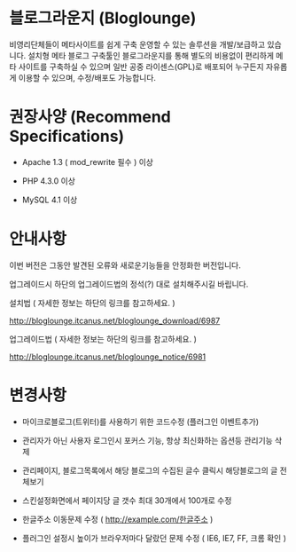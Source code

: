 블로그라운지 (Bloglounge)
===========

비영리단체들이 메타사이트를 쉽게 구축 운영할 수 있는 솔루션을 개발/보급하고 있습니다. 설치형 메타 블로그 구축툴인 블로그라운지를 통해 별도의 비용없이 편리하게 메타 사이트를 구축하실 수 있으며 일반 공중 라이센스(GPL)로 배포되어 누구든지 자유롭게 이용할 수 있으며, 수정/배포도 가능합니다.

권장사양 (Recommend Specifications)
===========
- Apache 1.3 ( mod_rewrite 필수 ) 이상

- PHP 4.3.0 이상

- MySQL  4.1 이상

안내사항
===========

이번 버전은 그동안 발견된 오류와 새로운기능들을 안정화한 버전입니다.

업그레이드시 하단의 업그레이드법의 정석(?) 대로 설치해주시길 바립니다.

설치법 ( 자세한 정보는 하단의 링크를 참고하세요. )

http://bloglounge.itcanus.net/bloglounge_download/6987

업그레이드법 ( 자세한 정보는 하단의 링크를 참고하세요. )

http://bloglounge.itcanus.net/bloglounge_notice/6981

변경사항
===========

- 마이크로블로그(트위터)를 사용하기 위한 코드수정 (플러그인 이벤트추가)

- 관리자가 아닌 사용자 로그인시 포커스 기능, 항상 최신화하는 옵션등 관리기능 삭제

- 관리페이지, 블로그목록에서 해당 블로그의 수집된 글수 클릭시 해당블로그의 글 전체보기

- 스킨설정화면에서 페이지당 글 갯수 최대 30개에서 100개로 수정

- 한글주소 이동문제 수정 ( http://example.com/한글주소 )

- 플러그인 설정시 높이가 브라우저마다 달랐던 문제 수정 ( IE6, IE7, FF, 크롬 확인 )